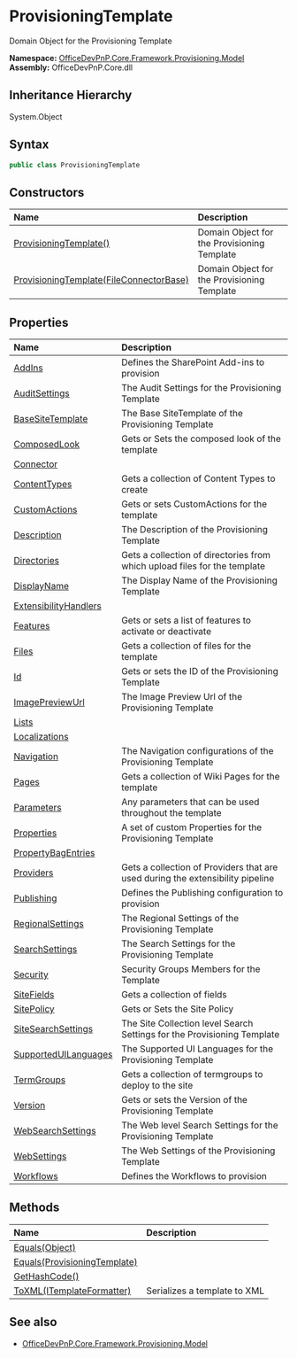 # ProvisioningTemplate
Domain Object for the Provisioning Template  

**Namespace:** [OfficeDevPnP.Core.Framework.Provisioning.Model](OfficeDevPnP.Core.Framework.Provisioning.Model.md)  
**Assembly:** OfficeDevPnP.Core.dll  
## Inheritance Hierarchy
System.Object  


## Syntax
```C#
public class ProvisioningTemplate
```
## Constructors
|**Name**|**Description**|
|:-----|:-----|
| [ProvisioningTemplate()](OfficeDevPnP.Core.Framework.Provisioning.Model.ProvisioningTemplate.ctor1.md) |  Domain Object for the Provisioning Template 
| [ProvisioningTemplate(FileConnectorBase)](OfficeDevPnP.Core.Framework.Provisioning.Model.ProvisioningTemplate.ctor2.md) |  Domain Object for the Provisioning Template 
## Properties
|**Name**|**Description**|
|:-----|:-----|
| [AddIns](OfficeDevPnP.Core.Framework.Provisioning.Model.ProvisioningTemplate.AddIns.md) | Defines the SharePoint Add-ins to provision
| [AuditSettings](OfficeDevPnP.Core.Framework.Provisioning.Model.ProvisioningTemplate.AuditSettings.md) | The Audit Settings for the Provisioning Template
| [BaseSiteTemplate](OfficeDevPnP.Core.Framework.Provisioning.Model.ProvisioningTemplate.BaseSiteTemplate.md) | The Base SiteTemplate of the Provisioning Template
| [ComposedLook](OfficeDevPnP.Core.Framework.Provisioning.Model.ProvisioningTemplate.ComposedLook.md) | Gets or Sets the composed look of the template
| [Connector](OfficeDevPnP.Core.Framework.Provisioning.Model.ProvisioningTemplate.Connector.md) | 
| [ContentTypes](OfficeDevPnP.Core.Framework.Provisioning.Model.ProvisioningTemplate.ContentTypes.md) | Gets a collection of Content Types to create
| [CustomActions](OfficeDevPnP.Core.Framework.Provisioning.Model.ProvisioningTemplate.CustomActions.md) | Gets or sets CustomActions for the template
| [Description](OfficeDevPnP.Core.Framework.Provisioning.Model.ProvisioningTemplate.Description.md) | The Description of the Provisioning Template
| [Directories](OfficeDevPnP.Core.Framework.Provisioning.Model.ProvisioningTemplate.Directories.md) | Gets a collection of directories from which upload files for the template
| [DisplayName](OfficeDevPnP.Core.Framework.Provisioning.Model.ProvisioningTemplate.DisplayName.md) | The Display Name of the Provisioning Template
| [ExtensibilityHandlers](OfficeDevPnP.Core.Framework.Provisioning.Model.ProvisioningTemplate.ExtensibilityHandlers.md) | 
| [Features](OfficeDevPnP.Core.Framework.Provisioning.Model.ProvisioningTemplate.Features.md) | Gets or sets a list of features to activate or deactivate
| [Files](OfficeDevPnP.Core.Framework.Provisioning.Model.ProvisioningTemplate.Files.md) | Gets a collection of files for the template
| [Id](OfficeDevPnP.Core.Framework.Provisioning.Model.ProvisioningTemplate.Id.md) | Gets or sets the ID of the Provisioning Template
| [ImagePreviewUrl](OfficeDevPnP.Core.Framework.Provisioning.Model.ProvisioningTemplate.ImagePreviewUrl.md) | The Image Preview Url of the Provisioning Template
| [Lists](OfficeDevPnP.Core.Framework.Provisioning.Model.ProvisioningTemplate.Lists.md) | 
| [Localizations](OfficeDevPnP.Core.Framework.Provisioning.Model.ProvisioningTemplate.Localizations.md) | 
| [Navigation](OfficeDevPnP.Core.Framework.Provisioning.Model.ProvisioningTemplate.Navigation.md) | The Navigation configurations of the Provisioning Template
| [Pages](OfficeDevPnP.Core.Framework.Provisioning.Model.ProvisioningTemplate.Pages.md) | Gets a collection of Wiki Pages for the template
| [Parameters](OfficeDevPnP.Core.Framework.Provisioning.Model.ProvisioningTemplate.Parameters.md) | Any parameters that can be used throughout the template
| [Properties](OfficeDevPnP.Core.Framework.Provisioning.Model.ProvisioningTemplate.Properties.md) | A set of custom Properties for the Provisioning Template
| [PropertyBagEntries](OfficeDevPnP.Core.Framework.Provisioning.Model.ProvisioningTemplate.PropertyBagEntries.md) | 
| [Providers](OfficeDevPnP.Core.Framework.Provisioning.Model.ProvisioningTemplate.Providers.md) | Gets a collection of Providers that are used during the extensibility pipeline
| [Publishing](OfficeDevPnP.Core.Framework.Provisioning.Model.ProvisioningTemplate.Publishing.md) | Defines the Publishing configuration to provision
| [RegionalSettings](OfficeDevPnP.Core.Framework.Provisioning.Model.ProvisioningTemplate.RegionalSettings.md) | The Regional Settings of the Provisioning Template
| [SearchSettings](OfficeDevPnP.Core.Framework.Provisioning.Model.ProvisioningTemplate.SearchSettings.md) | The Search Settings for the Provisioning Template
| [Security](OfficeDevPnP.Core.Framework.Provisioning.Model.ProvisioningTemplate.Security.md) | Security Groups Members for the Template
| [SiteFields](OfficeDevPnP.Core.Framework.Provisioning.Model.ProvisioningTemplate.SiteFields.md) | Gets a collection of fields
| [SitePolicy](OfficeDevPnP.Core.Framework.Provisioning.Model.ProvisioningTemplate.SitePolicy.md) | Gets or Sets the Site Policy
| [SiteSearchSettings](OfficeDevPnP.Core.Framework.Provisioning.Model.ProvisioningTemplate.SiteSearchSettings.md) | The Site Collection level Search Settings for the Provisioning Template
| [SupportedUILanguages](OfficeDevPnP.Core.Framework.Provisioning.Model.ProvisioningTemplate.SupportedUILanguages.md) | The Supported UI Languages for the Provisioning Template
| [TermGroups](OfficeDevPnP.Core.Framework.Provisioning.Model.ProvisioningTemplate.TermGroups.md) | Gets a collection of termgroups to deploy to the site
| [Version](OfficeDevPnP.Core.Framework.Provisioning.Model.ProvisioningTemplate.Version.md) | Gets or sets the Version of the Provisioning Template
| [WebSearchSettings](OfficeDevPnP.Core.Framework.Provisioning.Model.ProvisioningTemplate.WebSearchSettings.md) | The Web level Search Settings for the Provisioning Template
| [WebSettings](OfficeDevPnP.Core.Framework.Provisioning.Model.ProvisioningTemplate.WebSettings.md) | The Web Settings of the Provisioning Template
| [Workflows](OfficeDevPnP.Core.Framework.Provisioning.Model.ProvisioningTemplate.Workflows.md) | Defines the Workflows to provision
## Methods
|**Name**|**Description**|
|:-----|:-----|
| [Equals(Object)](OfficeDevPnP.Core.Framework.Provisioning.Model.ProvisioningTemplate.3520ddbb.md) | 
| [Equals(ProvisioningTemplate)](OfficeDevPnP.Core.Framework.Provisioning.Model.ProvisioningTemplate.89c2b310.md) | 
| [GetHashCode()](OfficeDevPnP.Core.Framework.Provisioning.Model.ProvisioningTemplate.1c6872bd.md) | 
| [ToXML(ITemplateFormatter)](OfficeDevPnP.Core.Framework.Provisioning.Model.ProvisioningTemplate.f3da680e.md) | Serializes a template to XML
## See also
- [OfficeDevPnP.Core.Framework.Provisioning.Model](OfficeDevPnP.Core.Framework.Provisioning.Model.md)
